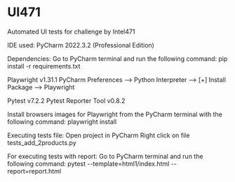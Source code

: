 # UI471
Automated UI tests for challenge by Intel471

IDE used:
PyCharm 2022.3.2 (Professional Edition)

Dependencies:
Go to PyCharm terminal and run the following command:
pip install -r requirements.txt

Playwright v1.31.1
PyCharm Preferences --> Python Interpreter --> [+] Install Package --> Playwright

Pytest v7.2.2
Pytest Reporter Tool v0.8.2

Install browsers images for Playwright from the PyCharm terminal with the following command:
playwright install

Executing tests file:
Open project in PyCharm
Right click on file tests_add_2products.py

For executing tests with report:
Go to PyCharm terminal and run the following command:
pytest --template=html1/index.html --report=report.html

